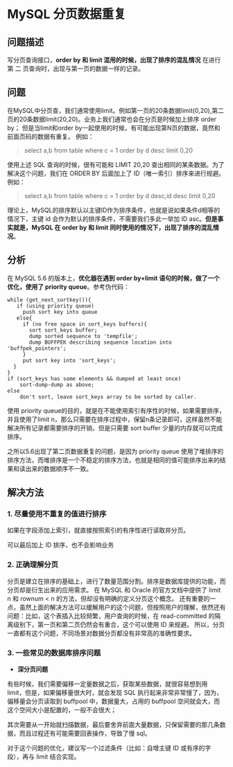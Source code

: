 # MySQL 分页数据重复

## 问题描述

写分页查询接口，**order by 和 limit 混用的时候，出现了排序的混乱情况** 在进行第 二 页查询时，出现与第一页的数据一样的记录。

## 问题

在MySQL中分页查，我们通常使用limit。例如第一页的20条数据limit(0,20),第二页的20条数据limit(20,20)。业务上我们通常也会在分页是时候加上排序 order by；
但是当limit和order by一起使用的时候，有可能出现第N页的数据，竟然和前面页码的数据有重复。
例如：
> select a,b from table where c = 1 order by d desc limit 0,20

使用上述 SQL 查询的时候，很有可能和 LIMIT 20,20 查出相同的某条数据。为了解决这个问题，我们在 ORDER BY 后面加上了 ID（唯一索引）排序来进行规避。
例如：

> select a,b from table where c = 1 order by d desc,id desc limit 0,20

理论上，MySQL的排序默认以主键ID作为排序条件，也就是说如果条件d相等的情况下，主键 id 会作为默认的排序条件，不需要我们多此一举加 ID asc。**但是事实就是，MySQL 在 order by 和 limit 同时使用的情况下，出现了排序的混乱情况**。

## 分析

在 MySQL 5.6 的版本上，**优化器在遇到 order by+limit 语句的时候，做了一个优化，使用了 priority queue**。参考伪代码：

```
while (get_next_sortkey()){
   if (using priority queue)
     push sort key into queue
   else{
     if (no free space in sort_keys buffers){
       sort sort_keys buffer;
       dump sorted sequence to 'tempfile';
       dump BUFFPEK describing sequence location into 'buffpek_pointers';
     }
     put sort key into 'sort_keys';
  }
}
if (sort_keys has some elements && dumped at least once)
	sort-dump-dump as above;
else
	don't sort, leave sort_keys array to be sorted by caller.
```

使用 priority queue的目的，就是在不能使用索引有序性的时候，如果需要排序，并且使用了limit n，那么只需要在排序过程中，保留n条记录即可，这样虽然不能解决所有记录都需要排序的开销，但是只需要 sort buffer 少量的内存就可以完成排序。

之所以5.6出现了第二页数据重复的问题，是因为 priority queue 使用了堆排序的排序方法，而堆排序是一个不稳定的排序方法，也就是相同的值可能排序出来的结果和读出来的数据顺序不一致。

## 解决方法

### 1. 尽量使用不重复的值进行排序

如果在字段添加上索引，就直接按照索引的有序性进行读取并分页。

可以最后加上 ID 排序，也不会影响业务

### 2. 正确理解分页

分页是建立在排序的基础上，进行了数量范围分割。排序是数据库提供的功能，而分页却是衍生出来的应用需求。 在 MySQL 和 Oracle 的官方文档中提供了 limit n 和 rownum < n 的方法，但却没有明确的定义分页这个概念。 还有重要的一点，虽然上面的解决方法可以缓解用户的这个问题，但按照用户的理解，依然还有问题：比如，这个表插入比较频繁，用户查询的时候，在 read-committed 的隔离级别下，第一页和第二页仍然会有重合，这个可以使用 ID 来规避。 所以，分页一直都有这个问题，不同场景对数据分页都没有非常高的准确性要求。

### 3. 一些常见的数据库排序问题

- **深分页问题**

有些时候，我们需要偏移一定量数据之后，获取某些数据，就很容易想到用 limit，但是，如果偏移量很大时，就会发现 SQL 执行起来非常非常慢了，因为，偏移量会分页读取到 buffpool 中，数据量大，占用的 buffpool 空间就会大，而这个空间大小是配置的，一般不会很大；

其次需要从一开始就扫描数据，最后要舍弃前面大量数据，只保留需要的那几条数据，而且过程还有可能需要回表操作，导致了慢 sql。

对于这个问题的优化，建议写一个过滤条件（比如：自增主键 ID 或有序的字段），再与 limit 结合实现。






